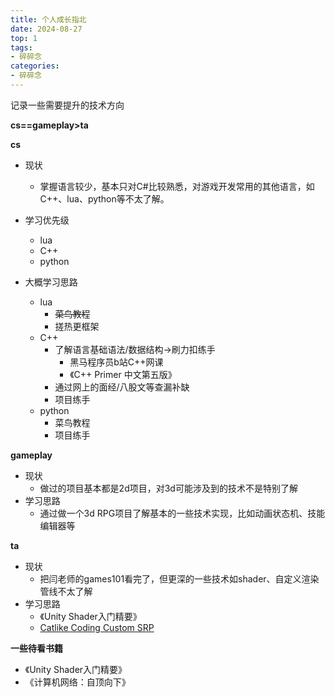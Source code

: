 ```yaml
---
title: 个人成长指北
date: 2024-08-27 
top: 1
tags: 
- 碎碎念
categories: 
- 碎碎念
---
```






记录一些需要提升的技术方向

**cs==gameplay>ta**



**cs**

- 现状
  - 掌握语言较少，基本只对C#比较熟悉，对游戏开发常用的其他语言，如C++、lua、python等不太了解。
- 学习优先级
  - lua
  - C++
  - python
  
- 大概学习思路
  - lua
    - ~~菜鸟教程~~
    - 搓热更框架
  - C++
    - 了解语言基础语法/数据结构->刷力扣练手
      - 黑马程序员b站C++网课
      - 《C++ Primer 中文第五版》
    - 通过网上的面经/八股文等查漏补缺
    - 项目练手
  - python
    - 菜鸟教程
    - 项目练手




**gameplay**

- 现状
  - 做过的项目基本都是2d项目，对3d可能涉及到的技术不是特别了解
- 学习思路
  - 通过做一个3d RPG项目了解基本的一些技术实现，比如动画状态机、技能编辑器等



**ta**

- 现状
  - 把闫老师的games101看完了，但更深的一些技术如shader、自定义渲染管线不太了解
- 学习思路
  - 《Unity Shader入门精要》
  - [Catlike Coding Custom SRP](https://zhuanlan.zhihu.com/p/590799436)



**一些待看书籍**

- 《Unity Shader入门精要》
- 《计算机网络：自顶向下》

